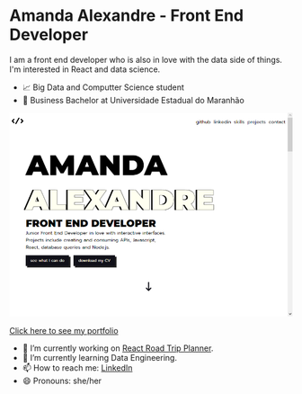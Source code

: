 # Amanda Alexandre - Front End Developer

I am a front end developer who is also in love with the data side of things. I'm interested in React and data science.

 - 📈 Big Data and Computter Science student
 - 💼 Business Bachelor at Universidade Estadual do Maranhão

![Front End Portfolio](portfolio_cover.png)

[Click here to see my portfolio](https://amandaalexandre.github.io)

- 🔭 I’m currently working on [React Road Trip Planner](https://github.com/amandaalexandre/trip-planner).
- 🌱 I’m currently learning Data Engineering.
- 📫 How to reach me: [LinkedIn](https://www.linkedin.com/in/amandavieiradev)
- 😄 Pronouns: she/her
